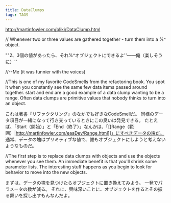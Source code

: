 ```yaml
---
title: DataClumps
tags: TAGS
---
```


http://martinfowler.com/bliki/DataClump.html

//    Whenever two or three values are gathered together - turn them into a $%#$%^ object.

""2、3個の値があったら、それ$%#$%^オブジェクトにできるよ''——俺（楽しそうに）''

//--Me (it was funnier with the voices)



//This is one of my favorite CodeSmells from the refactoring book. You spot it when you constantly see the same few data items passed around together. start and end are a good example of a data clump wanting to be a range. Often data clumps are primitive values that nobody thinks to turn into an object.

これは著書『リファクタリング』のなかでも好きなCodeSmellだ。
同様のデータ項目が一緒になって行き交っているときにこの臭いは発見できる。
たとえば、「Start（開始）」と「End（終了）」なんかは、「[[Range（範囲）|http://martinfowler.com/eaaDev/Range.html]]」にすべきデータの塊だ。
通常、データの塊はプリミティブな値で、誰もオブジェクトにしようと考えないようなものだ。

//The first step is to replace data clumps with objects and use the objects whenever you see them. An immediate benefit is that you'll shrink some parameter lists. The interesting stuff happens as you begin to look for behavior to move into the new objects.

まずは、データの塊を見つけたらオブジェクトに置き換えてみよう。
一発でパラメータの数が減る。
それに、興味深いことに、オブジェクトを作るとその振る舞いを探し出すもんなんだよ。
